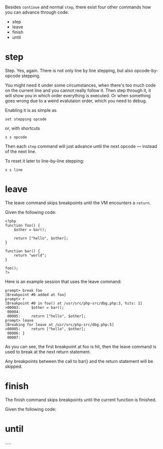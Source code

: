 Besides `continue` and normal `step`, there exist four other commands how you can advance through code:
- step
- leave
- finish
- until

step
====

Step. Yes, again. There is not only line by line stepping, but also opcode-by-opcode stepping.

You might need it under some circumstances, when there's too much code on the current line and you cannot really follow it. Then step through it, it will show you in which order everything is executed. Or when something goes wrong due to a weird evalutaion order, which you need to debug.

Enabling it is as simple as

    set stepping opcode

or, with shortcuts

    s s opcode

Then each `step` command will just advance until the next opcode &mdash; instead of the next line.

To reset it later to line-by-line stepping:

    s s line

leave
=====

The leave command skips breakpoints until the VM encounters a ```return```.

Given the following code:

```
<?php
function foo() {
    $other = bar();
    
    return ["hello", $other];
}

function bar() {
    return "world";
}

foo();
?>
```

Here is an example session that uses the leave command:

    prompt> break foo
    [Breakpoint #0 added at foo]
    prompt> r
    [Breakpoint #0 in foo() at /usr/src/php-src/dbg.php:3, hits: 1]
    >00003:     $other = bar();
     00004:     
     00005:     return ["hello", $other];
    prompt> leave
    [Breaking for leave at /usr/src/php-src/dbg.php:5]
    >00005:     return ["hello", $other];
     00006: }
     00007:

As you can see, the first breakpoint at foo is hit, then the leave command is used to break at the next return statement.

Any breakpoints between the call to bar() and the return statement will be skipped.

finish
======

The finish command skips breakpoints until the current function is finished.

Given the following code:



until
=====

.....
